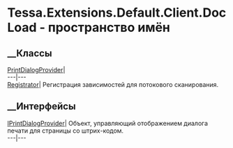 # Tessa.Extensions.Default.Client.DocLoad - пространство имён
## __Классы
[PrintDialogProvider](T_Tessa_Extensions_Default_Client_DocLoad_PrintDialogProvider.htm)|  
---|---  
[Registrator](T_Tessa_Extensions_Default_Client_DocLoad_Registrator.htm)|
Регистрация зависимостей для потокового сканирования.  
## __Интерфейсы
[IPrintDialogProvider](T_Tessa_Extensions_Default_Client_DocLoad_IPrintDialogProvider.htm)|
Объект, управляющий отображением диалога печати для страницы со штрих-кодом.  
---|---
